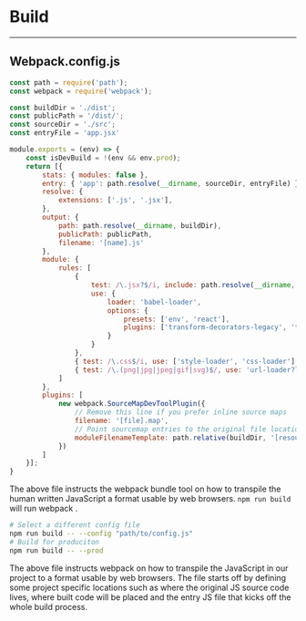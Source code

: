 # Build

---



## Webpack.config.js

```js
const path = require('path');
const webpack = require('webpack');

const buildDir = './dist';
const publicPath = '/dist/';
const sourceDir = './src';
const entryFile = 'app.jsx'

module.exports = (env) => {
    const isDevBuild = !(env && env.prod);
    return [{
        stats: { modules: false },
        entry: { 'app': path.resolve(__dirname, sourceDir, entryFile) },
        resolve: {
            extensions: ['.js', '.jsx'],
        },
        output: {
            path: path.resolve(__dirname, buildDir),
            publicPath: publicPath,
            filename: '[name].js'
        },
        module: {
            rules: [
                {
                    test: /\.jsx?$/i, include: path.resolve(__dirname, sourceDir),
                    use: {
                        loader: 'babel-loader',
                        options: {
                            presets: ['env', 'react'],
                            plugins: ['transform-decorators-legacy', 'transform-class-properties']
                        }
                    }
                },
                { test: /\.css$/i, use: ['style-loader', 'css-loader'] },
                { test: /\.(png|jpg|jpeg|gif|svg)$/, use: 'url-loader?limit=25000' }
            ]
        },
        plugins: [
            new webpack.SourceMapDevToolPlugin({
                // Remove this line if you prefer inline source maps
                filename: '[file].map', 
                // Point sourcemap entries to the original file locations on disk
                moduleFilenameTemplate: path.relative(buildDir, '[resourcePath]')  
            })
        ]
    }];
}
```

The above file instructs the webpack bundle tool on how to transpile the human written JavaScript a format usable by web browsers. `npm run build` will run webpack . 

```bash
# Select a different config file
npm run build -- --config "path/to/config.js"
# Build for produciton
npm run build -- --prod
```

The above file instructs webpack on how to transpile the JavaScript in our project to a format usable by web browsers. The file starts off by defining some project specific locations such as where the original JS source code lives, where built code will be placed and the entry JS file that kicks off the whole build process.


